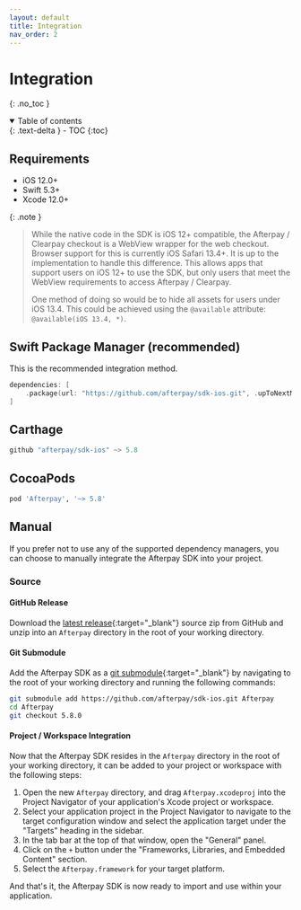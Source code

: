```yaml
---
layout: default
title: Integration
nav_order: 2
---
```


# Integration
{: .no_toc }

<details open markdown="block">
  <summary>
    Table of contents
  </summary>
  {: .text-delta }
- TOC
{:toc}
</details>

## Requirements

- iOS 12.0+
- Swift 5.3+
- Xcode 12.0+

{: .note }
> While the native code in the SDK is iOS 12+ compatible, the Afterpay / Clearpay checkout is a WebView wrapper for the web checkout. Browser support for this is currently iOS Safari 13.4+. It is up to the implementation to handle this difference. This allows apps that support users on iOS 12+ to use the SDK, but only users that meet the WebView requirements to access Afterpay / Clearpay.
>
> One method of doing so would be to hide all assets for users under iOS 13.4. This could be achieved using the `@available` attribute: `@available(iOS 13.4, *)`.

## Swift Package Manager (recommended)

This is the recommended integration method.

``` swift
dependencies: [
    .package(url: "https://github.com/afterpay/sdk-ios.git", .upToNextMajor(from: "5.8.0"))
]
```

## Carthage

``` swift
github "afterpay/sdk-ios" ~> 5.8
```

## CocoaPods

``` ruby
pod 'Afterpay', '~> 5.8'
```
## Manual

If you prefer not to use any of the supported dependency managers, you can choose to manually integrate the Afterpay SDK into your project.

### Source

#### GitHub Release

Download the [latest release][latest-release]{:target="_blank"} source zip from GitHub and unzip into an `Afterpay` directory in the root of your working directory.

#### Git Submodule

Add the Afterpay SDK as a [git submodule][git-submodule]{:target="_blank"} by navigating to the root of your working directory and running the following commands:

``` sh
git submodule add https://github.com/afterpay/sdk-ios.git Afterpay
cd Afterpay
git checkout 5.8.0
```

#### Project / Workspace Integration

Now that the Afterpay SDK resides in the `Afterpay` directory in the root of your working directory, it can be added to your project or workspace with the following steps:

1. Open the new `Afterpay` directory, and drag `Afterpay.xcodeproj` into the Project Navigator of your application's Xcode project or workspace.
2. Select your application project in the Project Navigator to navigate to the target configuration window and select the application target under the "Targets" heading in the sidebar.
3. In the tab bar at the top of that window, open the "General" panel.
4. Click on the `+` button under the "Frameworks, Libraries, and Embedded Content" section.
5. Select the `Afterpay.framework` for your target platform.

And that's it, the Afterpay SDK is now ready to import and use within your application.

[git-submodule]: https://git-scm.com/docs/git-submodule
[latest-release]: https://github.com/afterpay/sdk-ios/releases/latest
